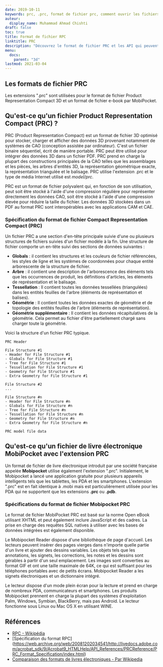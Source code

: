 ```yaml
---
date: 2019-10-11
keywords: prc, .prc, format de fichier prc, comment ouvrir les fichiers prc, extension .prc, extension prc
auteur:
  display_name: Muhammad Ahmad Chishti
draft: false
toc: true
title: Format de fichier RPC
linktitle: PRC
description: "Découvrez le format de fichier PRC et les API qui peuvent créer et ouvrir des fichiers PRC."
menu:
  docs:
    parent: "3d"
lastmod: 2021-03-04
---
```

## Les formats de fichier PRC
Les extensions ".prc" sont utilisées pour le format de fichier Product Representation Compact 3D et un format de fichier e-book par MobiPocket.

## Qu'est-ce qu'un fichier Product Representation Compact (PRC) ?

PRC (Product Representation Compact) est un format de fichier 3D optimisé pour stocker, charger et afficher des données 3D provenant notamment de systèmes de CAO (conception assistée par ordinateur). C'est un fichier binaire séquentiel, écrit de manière portable. PRC peut être utilisé pour intégrer des données 3D dans un fichier PDF. PRC prend en charge la plupart des constructions principales de la CAO telles que les assemblages et les pièces, les arbres d'entités 3D, la représentation géométrique exacte, la représentation triangulée et le balisage. PRC utilise l'extension .prc et le type de média Internet utilisé est *model/prc*.

PRC est un format de fichier polyvalent qui, en fonction de son utilisation, peut soit être stocké à l'aide d'une compression régulière pour représenter directement les données CAO, soit être stocké à l'aide d'une compression élevée pour réduire la taille du fichier. Les données 3D stockées dans un PDF au format PRC sont interopérables avec les applications CAM et CAE.

### Spécification du format de fichier Compact Representation Compact (PRC)

Un fichier PRC a une section d'en-tête principale suivie d'une ou plusieurs structures de fichiers suivies d'un fichier modèle à la fin. Une structure de fichier comporte un en-tête suivi des sections de données suivantes :

- **Globals** : il contient les structures et les couleurs de fichier référencées, les styles de ligne et les systèmes de coordonnées pour chaque entité arborescente de la structure de fichier.
- **Arbre** : il contient une description de l'arborescence des éléments tels que les occurrences de produit, les définitions d'articles, les éléments de représentation et le balisage.
- **Tessellation** : Il contient toutes les données tessellées (triangulées) dans les entités feuilles de l'arbre (éléments de représentation et balises).
- **Géométrie** : Il contient toutes les données exactes de géométrie et de topologie des entités feuilles de l'arbre (éléments de représentation).
- **Géométrie supplémentaire** : Il contient les données récapitulatives de la géométrie. Cela permet au fichier d'être partiellement chargé sans charger toute la géométrie.

Voici la structure d'un fichier PRC typique.

```console
PRC Header

File Structure #1
- Header for File Structure #1
- Globals for File Structure #1
- Tree for File Structure #1
- Tessellation for File Structure #1
- Geometry for File Structure #1
- Extra Geometry for File Structure #1

File Structure #2
...

File Structure #n
- Header for File Structure #n
- Globals for File Structure #n
- Tree for File Structure #n
- Tessellation for File Structure #n
- Geometry for File Structure #n
- Extra Geometry for File Structure #n

PRC model file data
```
## Qu'est-ce qu'un fichier de livre électronique MobiPocket avec l'extension PRC
Un format de fichier de livre électronique introduit par une société française appelée **Mobipocket** utilise également l'extension ".prc". Initialement, le Mobipocket a lancé une application gratuite pour plusieurs appareils intelligents tels que les tablettes, les PDA et les smartphones. L'extension ".prc" est en fait identique à .mobi mais est particulièrement utilisée pour les PDA qui ne supportent que les extensions **.prc** ou **.pdb**.

### Spécifications du format de fichier Mobipocket PRC
Le format de fichier MobiPocket PRC est basé sur la norme Open eBook utilisant XHTML et peut également inclure JavaScript et des cadres. La prise en charge des requêtes SQL natives à utiliser avec les bases de données intégrées est également disponible.

Le Mobipocket Reader dispose d'une bibliothèque de page d'accueil. Les lecteurs peuvent insérer des pages vierges dans n'importe quelle partie d'un livre et ajouter des dessins variables. Les objets tels que les annotations, les signets, les corrections, les notes et les dessins sont gérables à partir d'un seul emplacement. Les images sont converties au format GIF et ont une taille maximale de 64K, ce qui est suffisant pour les téléphones portables avec de petits écrans. Mobipocket Reader a les signets électroniques et un dictionnaire intégré.

Le lecteur dispose d'un mode plein écran pour la lecture et prend en charge de nombreux PDA, communicateurs et smartphones. Les produits Mobipocket prennent en charge la plupart des systèmes d'exploitation Palm, Windows, Symbian, BlackBerry, mais pas Android. Le lecteur fonctionne sous Linux ou Mac OS X en utilisant WINE.

## Références

- [RPC - Wikipédia](https://en.wikipedia.org/wiki/PRC_(file_format))
- [Spécification du format RPC] (https://web.archive.org/web/20081202034541/http://livedocs.adobe.com/acrobat_sdk/9/Acrobat9_HTMLHelp/API_References/PRCReference/PRC_Format_Specification/index.html)
- [Comparaison des formats de livres électroniques - Par Wikipedia](https://en.wikipedia.org/wiki/Comparison_of_e-book_formats)


